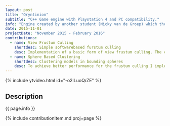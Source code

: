 ```yaml
---
layout: post
title: "Qryntinion"
subtitle: "C++ Game engine with Playstation 4 and PC compatibility."
info: "Engine created by another student (Nicky van de Groep) which the team and I were contributing to. Purely C++ engine with ability to build the game for PS4 and PC using custom build tools."
date: 2015-11-01
projectDate: "November 2015 - February 2016"
contributions:
  - name: View Frustum Culling
    shortdesc: Simple softwarebased furstum culling
    desc: Implementation of a basic form of view frustum culling. The culling was done entirely on the cpu using bounding spheres.
  - name: Sphere Based Clustering
    shortdesc: Clustering models in bounding spheres
    desc: To achieve better performance for the frustum culling I implemented bounding sphere clustering of the models.
---
```

{% include ytvideo.html id="-o2ILuoQrZE" %}
## Description
{{ page.info }}

{% include contributionItem.md proj=page %} 